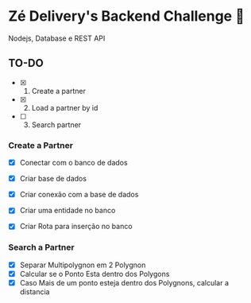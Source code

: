 # Zé Delivery's Backend Challenge 📲

Nodejs, Database e REST API

## TO-DO

- [x] 1. Create a partner
- [x] 2. Load a partner by id
- [ ] 3. Search partner

### Create a Partner
   - [x] Conectar com o banco de dados
   - [x] Criar base de dados
   - [x] Criar conexão com a base de dados
   - [x] Criar uma entidade no banco
   - [x] Criar Rota para inserção no banco


### Search a Partner
  - [x] Separar Multipolygnon em 2 Polygnon
  - [x] Calcular se o Ponto Esta dentro dos Polygons
  - [x] Caso Mais de um ponto esteja dentro dos Polygnons, calcular a distancia
